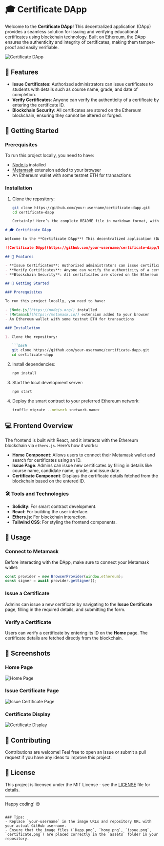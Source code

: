 # 🎓 Certificate DApp

Welcome to the **Certificate DApp**! This decentralized application (DApp) provides a seamless solution for issuing and verifying educational certificates using blockchain technology. Built on Ethereum, the DApp ensures the authenticity and integrity of certificates, making them tamper-proof and easily verifiable.

![Certificate DApp](https://github.com/your-username/certificate-dapp/blob/main/assets/Dapp.png)

## 🌟 Features

- **Issue Certificates**: Authorized administrators can issue certificates to students with details such as course name, grade, and date of completion.
- **Verify Certificates**: Anyone can verify the authenticity of a certificate by entering the certificate ID.
- **Blockchain Security**: All certificates are stored on the Ethereum blockchain, ensuring they cannot be altered or forged.

## 🚀 Getting Started

### Prerequisites

To run this project locally, you need to have:

- [Node.js](https://nodejs.org/) installed
- [Metamask](https://metamask.io/) extension added to your browser
- An Ethereum wallet with some testnet ETH for transactions

### Installation

1. Clone the repository:

   ```bash
   git clone https://github.com/your-username/certificate-dapp.git
   cd certificate-dapp

   Certainly! Here’s the complete README file in markdown format, without including the project's code:

```markdown
# 🎓 Certificate DApp

Welcome to the **Certificate DApp**! This decentralized application (DApp) provides a seamless solution for issuing and verifying educational certificates using blockchain technology. Built on Ethereum, the DApp ensures the authenticity and integrity of certificates, making them tamper-proof and easily verifiable.

![Certificate DApp](https://github.com/your-username/certificate-dapp/blob/main/assets/Dapp.png)

## 🌟 Features

- **Issue Certificates**: Authorized administrators can issue certificates to students with details such as course name, grade, and date of completion.
- **Verify Certificates**: Anyone can verify the authenticity of a certificate by entering the certificate ID.
- **Blockchain Security**: All certificates are stored on the Ethereum blockchain, ensuring they cannot be altered or forged.

## 🚀 Getting Started

### Prerequisites

To run this project locally, you need to have:

- [Node.js](https://nodejs.org/) installed
- [Metamask](https://metamask.io/) extension added to your browser
- An Ethereum wallet with some testnet ETH for transactions

### Installation

1. Clone the repository:

   ```bash
   git clone https://github.com/your-username/certificate-dapp.git
   cd certificate-dapp
   ```

2. Install dependencies:

   ```bash
   npm install
   ```

3. Start the local development server:

   ```bash
   npm start
   ```

4. Deploy the smart contract to your preferred Ethereum network:

   ```bash
   truffle migrate --network <network-name>
   ```

## 💻 Frontend Overview

The frontend is built with React, and it interacts with the Ethereum blockchain via `ethers.js`. Here’s how it works:

- **Home Component**: Allows users to connect their Metamask wallet and search for certificates using an ID.
- **Issue Page**: Admins can issue new certificates by filling in details like course name, candidate name, grade, and issue date.
- **Certificate Component**: Displays the certificate details fetched from the blockchain based on the entered ID.

### 🛠️ Tools and Technologies

- **Solidity**: For smart contract development.
- **React**: For building the user interface.
- **Ethers.js**: For blockchain interaction.
- **Tailwind CSS**: For styling the frontend components.

## 🎯 Usage

### Connect to Metamask

Before interacting with the DApp, make sure to connect your Metamask wallet:

```javascript
const provider = new BrowserProvider(window.ethereum);
const signer = await provider.getSigner();
```

### Issue a Certificate

Admins can issue a new certificate by navigating to the **Issue Certificate** page, filling in the required details, and submitting the form.

### Verify a Certificate

Users can verify a certificate by entering its ID on the **Home** page. The certificate details are fetched directly from the blockchain.

## 🎨 Screenshots

### Home Page
![Home Page](https://github.com/your-username/certificate-dapp/blob/main/assets/home.png)

### Issue Certificate Page
![Issue Certificate Page](https://github.com/your-username/certificate-dapp/blob/main/assets/issue.png)

### Certificate Display
![Certificate Display](https://github.com/your-username/certificate-dapp/blob/main/assets/certificate.png)

## 🤝 Contributing

Contributions are welcome! Feel free to open an issue or submit a pull request if you have any ideas to improve this project.

## 📝 License

This project is licensed under the MIT License - see the [LICENSE](LICENSE) file for details.

---

Happy coding! 😊
```

### Tips:
- Replace `your-username` in the image URLs and repository URL with your actual GitHub username.
- Ensure that the image files (`Dapp.png`, `home.png`, `issue.png`, `certificate.png`) are placed correctly in the `assets` folder in your repository.
